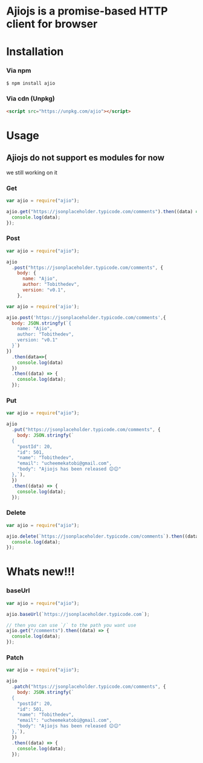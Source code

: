 # Ajiojs is a promise-based HTTP client for browser

# Installation

### Via npm

```bash
$ npm install ajio
```

### Via cdn (Unpkg)

```html
<script src="https://unpkg.com/ajio"></script>
```

# Usage
## Ajiojs do not support es modules for now 
we still working on it

### Get

```javascript
var ajio = require("ajio");

ajio.get("https://jsonplaceholder.typicode.com/comments").then((data) => {
  console.log(data);
});
```

### Post

```javascript
var ajio = require("ajio");

ajio
  .post("https://jsonplaceholder.typicode.com/comments", {
    body: {
      name: "Ajio",
      author: "Tobithedev",
      version: "v0.1",
    },

var ajio = require('ajio');

ajio.post('https://jsonplaceholder.typicode.com/comments',{
  body: JSON.stringfy(`{
    name: "Ajio",
    author: "Tobithedev",
    version: "v0.1"
  }`)
})
  .then(data=>{
    console.log(data)
  })
  .then((data) => {
    console.log(data);
  });
```

### Put

```javascript
var ajio = require("ajio");

ajio
  .put("https://jsonplaceholder.typicode.com/comments", {
    body: JSON.stringfy(`
  {
    "postId": 20,
    "id": 501,
    "name": "Tobithedev",
    "email": "ucheemekatobi@gmail.com",
    "body": "Ajiojs has been released 😊😊"
  },`),
  })
  .then((data) => {
    console.log(data);
  });
```

### Delete

```javascript
var ajio = require("ajio");

ajio.delete(`https://jsonplaceholder.typicode.com/comments`).then((data) => {
  console.log(data);
});
```
# Whats new!!!

### baseUrl

```javascript
var ajio = require("ajio");

ajio.baseUrl(`https://jsonplaceholder.typicode.com`);

// then you can use `/` to the path you want use
ajio.get("/comments").then((data) => {
  console.log(data);
});
```
### Patch

```javascript
var ajio = require("ajio");

ajio
  .patch("https://jsonplaceholder.typicode.com/comments", {
    body: JSON.stringfy(`
  {
    "postId": 20,
    "id": 501,
    "name": "Tobithedev",
    "email": "ucheemekatobi@gmail.com",
    "body": "Ajiojs has been released 😊😊"
  },`),
  })
  .then((data) => {
    console.log(data);
  });
```
